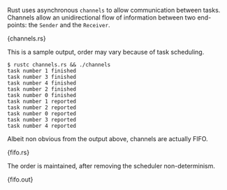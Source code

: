 Rust uses asynchronous `channels` to allow communication between tasks.
Channels allow an unidirectional flow of information between two end-points:
the `Sender` and the `Receiver`.

{channels.rs}

This is a sample output, order may vary because of task scheduling.

```
$ rustc channels.rs && ./channels
task number 1 finished
task number 3 finished
task number 4 finished
task number 2 finished
task number 0 finished
task number 1 reported
task number 2 reported
task number 0 reported
task number 3 reported
task number 4 reported

```

Albeit non obvious from the output above, channels are actually FIFO.

{fifo.rs}

The order is maintained, after removing the scheduler non-determinism.

{fifo.out}
